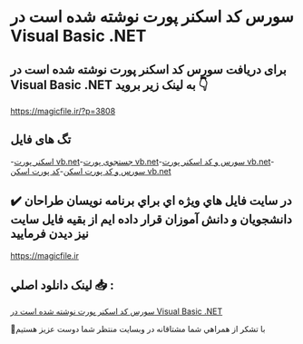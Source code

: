# سورس کد اسکنر پورت نوشته شده است در Visual Basic .NET

## برای دریافت سورس کد اسکنر پورت نوشته شده است در Visual Basic .NET به لینک زیر بروید 👇

https://magicfile.ir/?p=3808

## تگ های فایل

-[اسکنر پورت vb.net](https://magicfile.ir/product/%d8%b3%d9%88%d8%b1%d8%b3-%d9%88-%da%a9%d8%af-%d8%a7%d8%b3%da%a9%d9%86%d8%b1-%d9%be%d9%88%d8%b1%d8%aa-visual-basic-net/)-[جستجوی پورت vb.net](https://magicfile.ir/product/%d8%b3%d9%88%d8%b1%d8%b3-%d9%88-%da%a9%d8%af-%d8%a7%d8%b3%da%a9%d9%86%d8%b1-%d9%be%d9%88%d8%b1%d8%aa-visual-basic-net/)-[سورس و کد اسکنر پورت vb.net](https://magicfile.ir/product/%d8%b3%d9%88%d8%b1%d8%b3-%d9%88-%da%a9%d8%af-%d8%a7%d8%b3%da%a9%d9%86%d8%b1-%d9%be%d9%88%d8%b1%d8%aa-visual-basic-net/)-[سورس و کد پورت اسکن](https://magicfile.ir/product/%d8%b3%d9%88%d8%b1%d8%b3-%d9%88-%da%a9%d8%af-%d8%a7%d8%b3%da%a9%d9%86%d8%b1-%d9%be%d9%88%d8%b1%d8%aa-visual-basic-net/)-[کد پورت اسکن vb.net](https://magicfile.ir/product/%d8%b3%d9%88%d8%b1%d8%b3-%d9%88-%da%a9%d8%af-%d8%a7%d8%b3%da%a9%d9%86%d8%b1-%d9%be%d9%88%d8%b1%d8%aa-visual-basic-net/)

## ✔️ در سايت فايل هاي ويژه اي براي برنامه نويسان طراحان دانشجويان و دانش آموزان قرار داده ايم از بقيه فايل سايت نيز ديدن فرماييد

https://magicfile.ir


## لينک دانلود اصلي 📥 :

[سورس کد اسکنر پورت نوشته شده است در Visual Basic .NET](https://magicfile.ir/product/%d8%b3%d9%88%d8%b1%d8%b3-%d9%88-%da%a9%d8%af-%d8%a7%d8%b3%da%a9%d9%86%d8%b1-%d9%be%d9%88%d8%b1%d8%aa-visual-basic-net/) 


🙏با تشکر از همراهي شما مشتاقانه در وبسایت منتظر شما دوست عزیز هستیم

